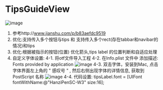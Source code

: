 # TipsGuideView
![image](https://github.com/FULANS/TipsGuideView/raw/master/guide/guide.gif)



1. 参考http://www.jianshu.com/p/b83aefdc9519
2. 优化:支持传入多个按钮与tips 和 支持传入多个rect(存在tabbar和navibar的情况)和tips
3. 优化:根据被指示的按钮(位置) 优化箭头,tips label 的位置判断和自适应处理
4. 自定义字体设置:
    4-1. 将otf文件导入工程
    4-2. 在Info.plist 文件中 添加描述:  Fonts provided by application
    ![image](https://github.com/FULANS/TipsGuideView/raw/master/guide/font1.png)
    4-3. 双击字体，安装到Mac,  点击字体界面左上角的 " 感叹号 " , 然后右侧出现字体的详情信息, 获取到PostScript 名称
    ![image](https://github.com/FULANS/TipsGuideView/raw/master/guide/font.png)
    4-4. 代码设置: tipsLabel.font = [UIFont fontWithName:@"HanziPenSC-W3" size:16];
